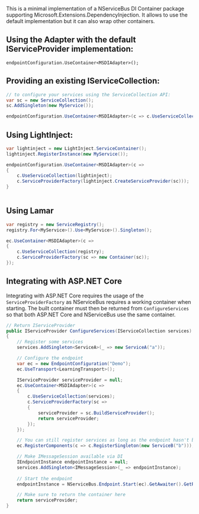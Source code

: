 This is a minimal implementation of a NServiceBus DI Container package supporting Microsoft.Extensions.DependencyInjection. It allows to use the default implementation but it can also wrap other containers.

## Using the Adapter with the default IServiceProvider implementation:
`endpointConfiguration.UseContainer<MSDIAdapter>();`


## Providing an existing IServiceCollection:

```csharp
// to configure your services using the ServiceCollection API:
var sc = new ServiceCollection();
sc.AddSingleton(new MyService());

endpointConfiguration.UseContainer<MSDIAdapter>(c => c.UseServiceCollection(sc));
```


## Using LightInject:

```csharp
var lightinject = new LightInject.ServiceContainer();
lightinject.RegisterInstance(new MyService());

endpointConfiguration.UseContainer<MSDIAdapter>(c =>
{
    c.UseServiceCollection(lightinject);
    c.ServiceProviderFactory(lightinject.CreateServiceProvider(sc)));
}
 
```

## Using Lamar

```csharp
var registry = new ServiceRegistry();
registry.For<MyService>().Use<MyService>().Singleton();

ec.UseContainer<MSDIAdapter>(c =>
{
    c.UseServiceCollection(registry);
    c.ServiceProviderFactory(sc => new Container(sc));
});
```

## Integrating with ASP.NET Core

Integrating with ASP.NET Core requires the usage of the `ServiceProviderFactory` as NServiceBus requires a working container when starting. The built container must then be returned from `ConfigureServices` so that both ASP.NET Core and NServiceBus use the same container.

```csharp
// Return IServiceProvider
public IServiceProvider ConfigureServices(IServiceCollection services)
{
    // Register some services
    services.AddSingleton<ServiceA>(_ => new ServiceA("a"));

    // Configure the endpoint
    var ec = new EndpointConfiguration("Demo");
    ec.UseTransport<LearningTransport>();

    IServiceProvider serviceProvider = null;
    ec.UseContainer<MSDIAdapter>(c =>
    {
        c.UseServiceCollection(services);
        c.ServiceProviderFactory(sc =>
        {
            serviceProvider = sc.BuildServiceProvider();
            return serviceProvider;
        });
    });

    // You can still register services as long as the endpoint hasn't been started yet
    ec.RegisterComponents(c => c.RegisterSingleton(new ServiceB("b")));

    // Make IMessageSession available via DI
    IEndpointInstance endpointInstance = null;
    services.AddSingleton<IMessageSession>(_ => endpointInstance);
    
    // Start the endpoint
    endpointInstance = NServiceBus.Endpoint.Start(ec).GetAwaiter().GetResult();

    // Make sure to return the container here
    return serviceProvider;
}
```
